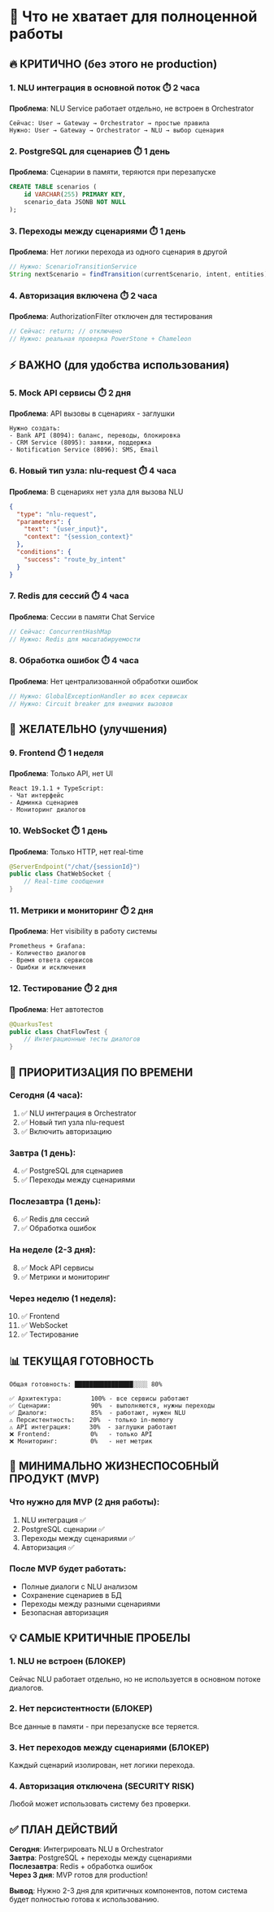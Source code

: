 # 🎯 Что не хватает для полноценной работы

## 🔥 **КРИТИЧНО (без этого не production)**

### 1. **NLU интеграция в основной поток** ⏱️ 2 часа
**Проблема**: NLU Service работает отдельно, не встроен в Orchestrator
```
Сейчас: User → Gateway → Orchestrator → простые правила
Нужно: User → Gateway → Orchestrator → NLU → выбор сценария
```

### 2. **PostgreSQL для сценариев** ⏱️ 1 день
**Проблема**: Сценарии в памяти, теряются при перезапуске
```sql
CREATE TABLE scenarios (
    id VARCHAR(255) PRIMARY KEY,
    scenario_data JSONB NOT NULL
);
```

### 3. **Переходы между сценариями** ⏱️ 1 день
**Проблема**: Нет логики перехода из одного сценария в другой
```java
// Нужно: ScenarioTransitionService
String nextScenario = findTransition(currentScenario, intent, entities);
```

### 4. **Авторизация включена** ⏱️ 2 часа
**Проблема**: AuthorizationFilter отключен для тестирования
```java
// Сейчас: return; // отключено
// Нужно: реальная проверка PowerStone + Chameleon
```

## ⚡ **ВАЖНО (для удобства использования)**

### 5. **Mock API сервисы** ⏱️ 2 дня
**Проблема**: API вызовы в сценариях - заглушки
```
Нужно создать:
- Bank API (8094): баланс, переводы, блокировка
- CRM Service (8095): заявки, поддержка
- Notification Service (8096): SMS, Email
```

### 6. **Новый тип узла: nlu-request** ⏱️ 4 часа
**Проблема**: В сценариях нет узла для вызова NLU
```json
{
  "type": "nlu-request",
  "parameters": {
    "text": "{user_input}",
    "context": "{session_context}"
  },
  "conditions": {
    "success": "route_by_intent"
  }
}
```

### 7. **Redis для сессий** ⏱️ 4 часа
**Проблема**: Сессии в памяти Chat Service
```java
// Сейчас: ConcurrentHashMap
// Нужно: Redis для масштабируемости
```

### 8. **Обработка ошибок** ⏱️ 4 часа
**Проблема**: Нет централизованной обработки ошибок
```java
// Нужно: GlobalExceptionHandler во всех сервисах
// Нужно: Circuit breaker для внешних вызовов
```

## 📅 **ЖЕЛАТЕЛЬНО (улучшения)**

### 9. **Frontend** ⏱️ 1 неделя
**Проблема**: Только API, нет UI
```
React 19.1.1 + TypeScript:
- Чат интерфейс
- Админка сценариев
- Мониторинг диалогов
```

### 10. **WebSocket** ⏱️ 1 день
**Проблема**: Только HTTP, нет real-time
```java
@ServerEndpoint("/chat/{sessionId}")
public class ChatWebSocket {
    // Real-time сообщения
}
```

### 11. **Метрики и мониторинг** ⏱️ 2 дня
**Проблема**: Нет visibility в работу системы
```
Prometheus + Grafana:
- Количество диалогов
- Время ответа сервисов
- Ошибки и исключения
```

### 12. **Тестирование** ⏱️ 2 дня
**Проблема**: Нет автотестов
```java
@QuarkusTest
public class ChatFlowTest {
    // Интеграционные тесты диалогов
}
```

## 🎯 **ПРИОРИТИЗАЦИЯ ПО ВРЕМЕНИ**

### **Сегодня (4 часа):**
1. ✅ NLU интеграция в Orchestrator
2. ✅ Новый тип узла nlu-request
3. ✅ Включить авторизацию

### **Завтра (1 день):**
4. ✅ PostgreSQL для сценариев
5. ✅ Переходы между сценариями

### **Послезавтра (1 день):**
6. ✅ Redis для сессий
7. ✅ Обработка ошибок

### **На неделе (2-3 дня):**
8. ✅ Mock API сервисы
9. ✅ Метрики и мониторинг

### **Через неделю (1 неделя):**
10. ✅ Frontend
11. ✅ WebSocket
12. ✅ Тестирование

## 📊 **ТЕКУЩАЯ ГОТОВНОСТЬ**

```
Общая готовность: ████████████████░░░░ 80%

✅ Архитектура:        100% - все сервисы работают
✅ Сценарии:           90%  - выполняются, нужны переходы  
✅ Диалоги:            85%  - работают, нужен NLU
⚠️ Персистентность:    20%  - только in-memory
⚠️ API интеграция:     30%  - заглушки работают
❌ Frontend:           0%   - только API
❌ Мониторинг:         0%   - нет метрик
```

## 🚀 **МИНИМАЛЬНО ЖИЗНЕСПОСОБНЫЙ ПРОДУКТ (MVP)**

### **Что нужно для MVP (2 дня работы):**
1. NLU интеграция ✅
2. PostgreSQL сценарии ✅  
3. Переходы между сценариями ✅
4. Авторизация ✅

### **После MVP будет работать:**
- Полные диалоги с NLU анализом
- Сохранение сценариев в БД
- Переходы между разными сценариями
- Безопасная авторизация

## 💡 **САМЫЕ КРИТИЧНЫЕ ПРОБЕЛЫ**

### **1. NLU не встроен (БЛОКЕР)**
Сейчас NLU работает отдельно, но не используется в основном потоке диалогов.

### **2. Нет персистентности (БЛОКЕР)**  
Все данные в памяти - при перезапуске все теряется.

### **3. Нет переходов между сценариями (БЛОКЕР)**
Каждый сценарий изолирован, нет логики перехода.

### **4. Авторизация отключена (SECURITY RISK)**
Любой может использовать систему без проверки.

## ✅ **ПЛАН ДЕЙСТВИЙ**

**Сегодня**: Интегрировать NLU в Orchestrator  
**Завтра**: PostgreSQL + переходы между сценариями  
**Послезавтра**: Redis + обработка ошибок  
**Через 3 дня**: MVP готов для production!

**Вывод**: Нужно 2-3 дня для критичных компонентов, потом система будет полностью готова к использованию.

